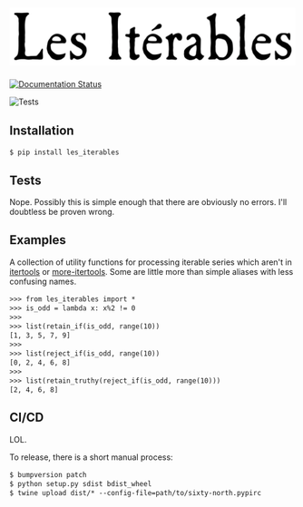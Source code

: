 # ![Les Itérables](docs/source/_static/les_iterables.png)

[![Documentation Status](https://readthedocs.org/projects/les-iterables/badge/?version=latest)](https://les-iterables.readthedocs.io/en/latest/?badge=latest)

![Tests](https://github.com/sixty-north/les_iterables/actions/workflows/actions.yml/badge.svg)


## Installation

    $ pip install les_iterables


## Tests

Nope. Possibly this is simple enough that there are obviously no errors. I'll doubtless be proven wrong.

## Examples

A collection of utility functions for processing iterable series which
aren't in [itertools](https://docs.python.org/3/library/itertools.html) or [more-itertools](https://more-itertools.readthedocs.io). Some are little more than simple aliases with less confusing names.

    >>> from les_iterables import *
    >>> is_odd = lambda x: x%2 != 0
    >>>
    >>> list(retain_if(is_odd, range(10))
    [1, 3, 5, 7, 9]
    >>>
    >>> list(reject_if(is_odd, range(10))
    [0, 2, 4, 6, 8]
    >>>
    >>> list(retain_truthy(reject_if(is_odd, range(10)))
    [2, 4, 6, 8]

## CI/CD

LOL.

To release, there is a short manual process:

    $ bumpversion patch
    $ python setup.py sdist bdist_wheel
    $ twine upload dist/* --config-file=path/to/sixty-north.pypirc
